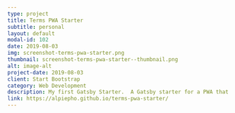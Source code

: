 ```yaml
---
type: project
title: Terms PWA Starter
subtitle: personal
layout: default
modal-id: 102
date: 2019-08-03
img: screenshot-terms-pwa-starter.png
thumbnail: screenshot-terms-pwa-starter--thumbnail.png
alt: image-alt
project-date: 2019-08-03
client: Start Bootstrap
category: Web Development
description: My first Gatsby Starter.  A Gatsby starter for a PWA that shows a list of terms and other details about the terms.
link: https://alpiepho.github.io/terms-pwa-starter/
---
```

